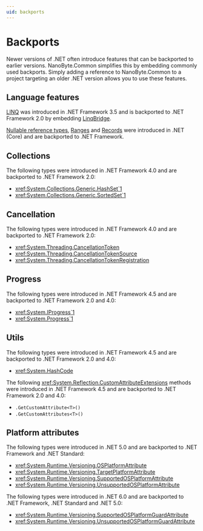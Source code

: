 ```yaml
---
uid: backports
---
```


# Backports

Newer versions of .NET often introduce features that can be backported to earlier versions. NanoByte.Common simplifies this by embedding commonly used backports. Simply adding a reference to NanoByte.Common to a project targeting an older .NET version allows you to use these features.

## Language features

[LINQ](https://docs.microsoft.com/en-us/dotnet/csharp/programming-guide/concepts/linq/) was introduced in .NET Framework 3.5 and is backported to .NET Framework 2.0 by embedding [LinqBridge](http://www.albahari.com/nutshell/linqbridge.aspx).

[Nullable reference types](https://docs.microsoft.com/en-us/dotnet/csharp/nullable-references), [Ranges](https://docs.microsoft.com/en-us/dotnet/csharp/language-reference/proposals/csharp-8.0/ranges) and [Records](https://docs.microsoft.com/en-us/dotnet/csharp/language-reference/proposals/csharp-9.0/records) were introduced in .NET (Core) and are backported to .NET Framework.

## Collections

The following types were introduced in .NET Framework 4.0 and are backported to .NET Framework 2.0:

- <xref:System.Collections.Generic.HashSet`1>
- <xref:System.Collections.Generic.SortedSet`1>

## Cancellation

The following types were introduced in .NET Framework 4.0 and are backported to .NET Framework 2.0:

- <xref:System.Threading.CancellationToken>
- <xref:System.Threading.CancellationTokenSource>
- <xref:System.Threading.CancellationTokenRegistration>

## Progress

The following types were introduced in .NET Framework 4.5 and are backported to .NET Framework 2.0 and 4.0:

- <xref:System.IProgress`1>
- <xref:System.Progress`1>

## Utils

The following types were introduced in .NET Framework 4.5 and are backported to .NET Framework 2.0 and 4.0:

- <xref:System.HashCode>

The following <xref:System.Reflection.CustomAttributeExtensions> methods were introduced in .NET Framework 4.5 and are backported to .NET Framework 2.0 and 4.0:

- `.GetCustomAttribute<T>()`
- `.GetCustomAttributes<T>()`

## Platform attributes

The following types were introduced in .NET 5.0 and are backported to .NET Framework and .NET Standard:

- <xref:System.Runtime.Versioning.OSPlatformAttribute>
- <xref:System.Runtime.Versioning.TargetPlatformAttribute>
- <xref:System.Runtime.Versioning.SupportedOSPlatformAttribute>
- <xref:System.Runtime.Versioning.UnsupportedOSPlatformAttribute>

The following types were introduced in .NET 6.0 and are backported to .NET Framework, .NET Standard and .NET 5.0:

- <xref:System.Runtime.Versioning.SupportedOSPlatformGuardAttribute>
- <xref:System.Runtime.Versioning.UnsupportedOSPlatformGuardAttribute>
